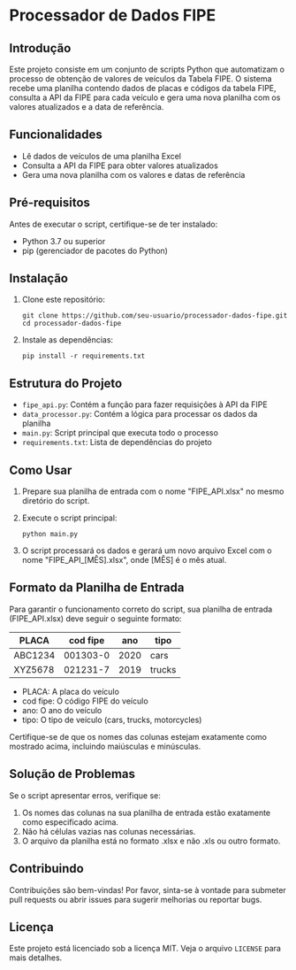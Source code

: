 # Processador de Dados FIPE

## Introdução

Este projeto consiste em um conjunto de scripts Python que automatizam o processo de obtenção de valores de veículos da Tabela FIPE. O sistema recebe uma planilha contendo dados de placas e códigos da tabela FIPE, consulta a API da FIPE para cada veículo e gera uma nova planilha com os valores atualizados e a data de referência.

## Funcionalidades

- Lê dados de veículos de uma planilha Excel
- Consulta a API da FIPE para obter valores atualizados
- Gera uma nova planilha com os valores e datas de referência

## Pré-requisitos

Antes de executar o script, certifique-se de ter instalado:

- Python 3.7 ou superior
- pip (gerenciador de pacotes do Python)

## Instalação

1. Clone este repositório:
   ```
   git clone https://github.com/seu-usuario/processador-dados-fipe.git
   cd processador-dados-fipe
   ```

2. Instale as dependências:
   ```
   pip install -r requirements.txt
   ```

## Estrutura do Projeto

- `fipe_api.py`: Contém a função para fazer requisições à API da FIPE
- `data_processor.py`: Contém a lógica para processar os dados da planilha
- `main.py`: Script principal que executa todo o processo
- `requirements.txt`: Lista de dependências do projeto

## Como Usar

1. Prepare sua planilha de entrada com o nome "FIPE_API.xlsx" no mesmo diretório do script.

2. Execute o script principal:
   ```
   python main.py
   ```

3. O script processará os dados e gerará um novo arquivo Excel com o nome "FIPE_API_[MÊS].xlsx", onde [MÊS] é o mês atual.

## Formato da Planilha de Entrada

Para garantir o funcionamento correto do script, sua planilha de entrada (FIPE_API.xlsx) deve seguir o seguinte formato:

| PLACA | cod fipe | ano  | tipo     |
|-------|----------|------|----------|
| ABC1234 | 001303-0 | 2020 | cars     |
| XYZ5678 | 021231-7 | 2019 | trucks   |

- PLACA: A placa do veículo
- cod fipe: O código FIPE do veículo
- ano: O ano do veículo
- tipo: O tipo de veículo (cars, trucks, motorcycles)

Certifique-se de que os nomes das colunas estejam exatamente como mostrado acima, incluindo maiúsculas e minúsculas.

## Solução de Problemas

Se o script apresentar erros, verifique se:

1. Os nomes das colunas na sua planilha de entrada estão exatamente como especificado acima.
2. Não há células vazias nas colunas necessárias.
3. O arquivo da planilha está no formato .xlsx e não .xls ou outro formato.

## Contribuindo

Contribuições são bem-vindas! Por favor, sinta-se à vontade para submeter pull requests ou abrir issues para sugerir melhorias ou reportar bugs.

## Licença

Este projeto está licenciado sob a licença MIT. Veja o arquivo `LICENSE` para mais detalhes.
